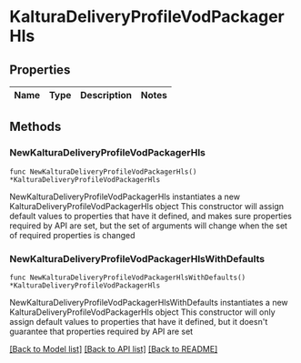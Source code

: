 # KalturaDeliveryProfileVodPackagerHls

## Properties

Name | Type | Description | Notes
------------ | ------------- | ------------- | -------------

## Methods

### NewKalturaDeliveryProfileVodPackagerHls

`func NewKalturaDeliveryProfileVodPackagerHls() *KalturaDeliveryProfileVodPackagerHls`

NewKalturaDeliveryProfileVodPackagerHls instantiates a new KalturaDeliveryProfileVodPackagerHls object
This constructor will assign default values to properties that have it defined,
and makes sure properties required by API are set, but the set of arguments
will change when the set of required properties is changed

### NewKalturaDeliveryProfileVodPackagerHlsWithDefaults

`func NewKalturaDeliveryProfileVodPackagerHlsWithDefaults() *KalturaDeliveryProfileVodPackagerHls`

NewKalturaDeliveryProfileVodPackagerHlsWithDefaults instantiates a new KalturaDeliveryProfileVodPackagerHls object
This constructor will only assign default values to properties that have it defined,
but it doesn't guarantee that properties required by API are set


[[Back to Model list]](../README.md#documentation-for-models) [[Back to API list]](../README.md#documentation-for-api-endpoints) [[Back to README]](../README.md)


